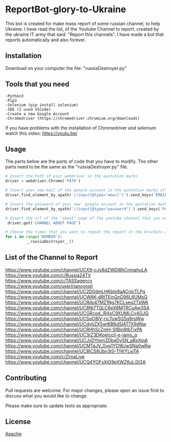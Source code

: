 # ReportBot-glory-to-Ukraine
This bot is created for make mass report of some russian channel, to help Ukraine.
I have read the list, of the Youtube Channel to report, created by the ukraine IT army that said: "Report this channels". I have made a bot that reports automatically and also forever.
 

## Installation
Download on your computer the file: "russiaDestroyer.py"

## Tools that you need
    -Python3
    -Pip3
    -Selenium (pip install selenium)
    -IDE (I used VSCode)
    -Create a new Google Account 
    -Chromedriver (https://chromedriver.chromium.org/downloads)
If you have problems with the installation of Chromedriver and selenium watch this video: https://youtu.be/


## Usage
The parts below are the parts of code that you have to modify. The other parts need to be the same as the "russiaDestroyer.py" file.
```python
# Insert the Path of your webdriver in the quotation marks 
driver = webdriver.Chrome('PATH')

# Insert your new mail of the google account in the quotation marks after "send_keys"
driver.find_element_by_xpath('//input[@type="email"]').send_keys('EMAIL')

# Insert the password of your new  google account in the quotation marks after "send_keys"
driver.find_element_by_xpath('//input[@type="password"]').send_keys('PASSWORD')

# Insert the url of the "about" page of the youtube channel that you want to report. REPORT ONLY THE RUSSIAN CHANNELS THAT ARE IN THE LIST BELOW.
 driver.get('CHANNEL ABOUT PAGE')

# Choose the times that you want to repeat the report in the brackets after "range"
for i in range('NUMBER'):
         __russiaDestroyer__()

```
## List of the Channel to Report
https://www.youtube.com/channel/UCX9-cJy8dZWDI8hCnmahuLA
https://www.youtube.com/c/Russia24TV
https://www.youtube.com/c/TASSagency
https://www.youtube.com/user/rianovosti
https://www.youtube.com/channel/UC2D0dmLHKbIe9aACnlcTLPg
https://www.youtube.com/channel/UCWAK-dRtTEjnQnD96L6UMsQ
https://www.youtube.com/channel/UCRds47MZ1Ng7KCLseg2TkWA
https://www.youtube.com/channel/UC8Nl7TQLC6eX8MTRCuAw3SA
https://www.youtube.com/channel/UCGRcod_jR4sC9XUMLCv4GJQ
https://www.youtube.com/channel/UCSqO8lV-ric7ow5G5q9roWw
https://www.youtube.com/channel/UCdyhZX5wt6B6dSIAT7X9dNw
https://www.youtube.com/channel/UCRHhScZmH-SfBin8tbTixPA
https://www.youtube.com/channel/UC3rZ3DKoeiccjl-e-lams_g
https://www.youtube.com/channel/UCJvDYmmZDbeDy5N_aBxXjpA
https://www.youtube.com/channel/UCMTaJV_Gyp1YOWJwSNa0wRw
https://www.youtube.com/channel/UC8lCS8Ubv3t0-Tf4IYLioTA
https://www.youtube.com/c/ZimaLive
https://www.youtube.com/channel/UCQ4YOFsXjG9eXWZ6uLj2t2A


## Contributing
Pull requests are welcome. For major changes, please open an issue first to discuss what you would like to change.

Please make sure to update tests as appropriate.

## License
[Apache](https://choosealicense.com/licenses/apache/)
